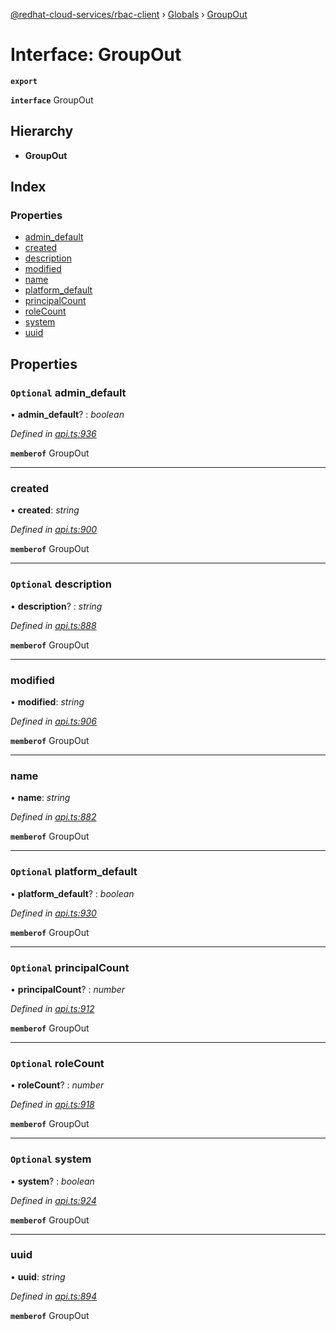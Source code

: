 [@redhat-cloud-services/rbac-client](../README.md) › [Globals](../globals.md) › [GroupOut](groupout.md)

# Interface: GroupOut

**`export`** 

**`interface`** GroupOut

## Hierarchy

* **GroupOut**

## Index

### Properties

* [admin_default](groupout.md#optional-admin_default)
* [created](groupout.md#created)
* [description](groupout.md#optional-description)
* [modified](groupout.md#modified)
* [name](groupout.md#name)
* [platform_default](groupout.md#optional-platform_default)
* [principalCount](groupout.md#optional-principalcount)
* [roleCount](groupout.md#optional-rolecount)
* [system](groupout.md#optional-system)
* [uuid](groupout.md#uuid)

## Properties

### `Optional` admin_default

• **admin_default**? : *boolean*

*Defined in [api.ts:936](https://github.com/RedHatInsights/javascript-clients/blob/master/packages/rbac/api.ts#L936)*

**`memberof`** GroupOut

___

###  created

• **created**: *string*

*Defined in [api.ts:900](https://github.com/RedHatInsights/javascript-clients/blob/master/packages/rbac/api.ts#L900)*

**`memberof`** GroupOut

___

### `Optional` description

• **description**? : *string*

*Defined in [api.ts:888](https://github.com/RedHatInsights/javascript-clients/blob/master/packages/rbac/api.ts#L888)*

**`memberof`** GroupOut

___

###  modified

• **modified**: *string*

*Defined in [api.ts:906](https://github.com/RedHatInsights/javascript-clients/blob/master/packages/rbac/api.ts#L906)*

**`memberof`** GroupOut

___

###  name

• **name**: *string*

*Defined in [api.ts:882](https://github.com/RedHatInsights/javascript-clients/blob/master/packages/rbac/api.ts#L882)*

**`memberof`** GroupOut

___

### `Optional` platform_default

• **platform_default**? : *boolean*

*Defined in [api.ts:930](https://github.com/RedHatInsights/javascript-clients/blob/master/packages/rbac/api.ts#L930)*

**`memberof`** GroupOut

___

### `Optional` principalCount

• **principalCount**? : *number*

*Defined in [api.ts:912](https://github.com/RedHatInsights/javascript-clients/blob/master/packages/rbac/api.ts#L912)*

**`memberof`** GroupOut

___

### `Optional` roleCount

• **roleCount**? : *number*

*Defined in [api.ts:918](https://github.com/RedHatInsights/javascript-clients/blob/master/packages/rbac/api.ts#L918)*

**`memberof`** GroupOut

___

### `Optional` system

• **system**? : *boolean*

*Defined in [api.ts:924](https://github.com/RedHatInsights/javascript-clients/blob/master/packages/rbac/api.ts#L924)*

**`memberof`** GroupOut

___

###  uuid

• **uuid**: *string*

*Defined in [api.ts:894](https://github.com/RedHatInsights/javascript-clients/blob/master/packages/rbac/api.ts#L894)*

**`memberof`** GroupOut
